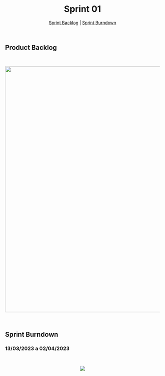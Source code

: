 <h1 align="center">Sprint 01</h1>

<p align="center">
 <a href="#product-backlog">Sprint Backlog</a> |  <a href="#sprint-burndown">Sprint Burndown</a>
</p>

<br>

## Product Backlog
<br>

<p align="center"> 
<img src="https://media.discordapp.net/attachments/887890002741170176/1092600909663567962/Group_40.png?width=952&height=562" width="800"/> <br>
</p>
 
<br>

## Sprint Burndown

### 13/03/2023 a 02/04/2023
<br>

<p align="center"> 
<img src="https://media.discordapp.net/attachments/887890002741170176/1092601514784202833/WhatsApp_Image_2023-04-03_at_21.07.52.jpeg?width=876&height=507"/> <br>
</p>

<br>